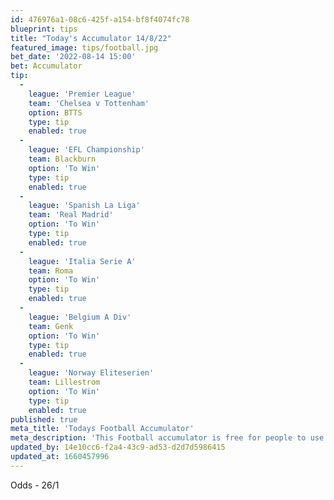 ```yaml
---
id: 476976a1-08c6-425f-a154-bf8f4074fc78
blueprint: tips
title: "Today's Accumulator 14/8/22"
featured_image: tips/football.jpg
bet_date: '2022-08-14 15:00'
bet: Accumulator
tip:
  -
    league: 'Premier League'
    team: 'Chelsea v Tottenham'
    option: BTTS
    type: tip
    enabled: true
  -
    league: 'EFL Championship'
    team: Blackburn
    option: 'To Win'
    type: tip
    enabled: true
  -
    league: 'Spanish La Liga'
    team: 'Real Madrid'
    option: 'To Win'
    type: tip
    enabled: true
  -
    league: 'Italia Serie A'
    team: Roma
    option: 'To Win'
    type: tip
    enabled: true
  -
    league: 'Belgium A Div'
    team: Genk
    option: 'To Win'
    type: tip
    enabled: true
  -
    league: 'Norway Eliteserien'
    team: Lillestrom
    option: 'To Win'
    type: tip
    enabled: true
published: true
meta_title: 'Todays Football Accumulator'
meta_description: 'This Football accumulator is free for people to use who are looking for Football tips. UK football tips daily'
updated_by: 14e10cc6-f2a4-43c9-ad53-d2d7d5986415
updated_at: 1660457996
---
```

Odds - 26/1